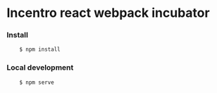 # Incentro react webpack incubator

### Install

```bash
  	$ npm install
```

### Local development

```bash
  	$ npm serve
```
